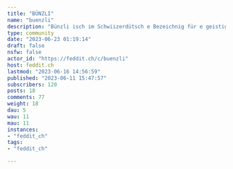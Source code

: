 ```yaml
---
title: "BÜNZLI" 
name: "buenzli"
description: "Bünzli isch im Schwiizerdütsch e Bezeichnig für e geistig unbeweglichi, chlykariert dänkendi und uhuere gsellschaftskonformi Person. Da hets Platz fürs Bünzlitum, überschwänglichi Vaterlandsliebi und e gehörigi Portion Sälbschtironie.Reglä:- Sind lieb zunenad - Merci- Kei Wärbig oder Kommentär späme- Nüt da mit rassistisch sii, antisemistisch oder irgend en anderi form vo Fanatismus - chömmer nöd bruche- Hebet en schöne!"
type: community
date: "2023-06-23 01:19:14"
draft: false
nsfw: false
actor_id: "https://feddit.ch/c/buenzli"
host: feddit.ch
lastmod: "2023-06-16 14:56:59"
published: "2023-06-11 15:47:57"
subscribers: 120
posts: 18
comments: 77
weight: 18
dau: 5
wau: 11
mau: 11
instances:
- "feddit_ch"
tags: 
- "feddit_ch"

---
```

